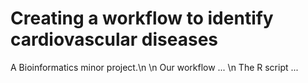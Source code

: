 # Creating a workflow to identify cardiovascular diseases
A Bioinformatics minor project.\n
\n
Our workflow ...
\n
The R script ...
